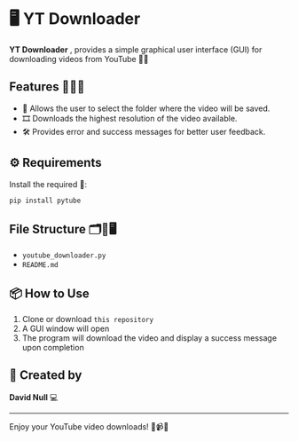 # 🖥️ YT Downloader 

**YT Downloader** , provides a simple graphical user interface (GUI) for downloading videos from YouTube  🎥✨

## Features 🎯🌟📂

- 📁 Allows the user to select the folder where the video will be saved.
- 🎞️ Downloads the highest resolution of the video available.
- 🛠️ Provides error and success messages for better user feedback.

## ⚙️ Requirements
Install the required 🥦:

```bash
pip install pytube
```

## File Structure 🗂️📝🖥️

- `youtube_downloader.py`
- `README.md`

## 📦 How to Use  
1. Clone or download `this repository`
2. A GUI window will open
3. The program will download the video and display a success message upon completion


## 👤 Created by  
**David Null** 💻  












---

Enjoy your YouTube video downloads! 🎉📹💾

